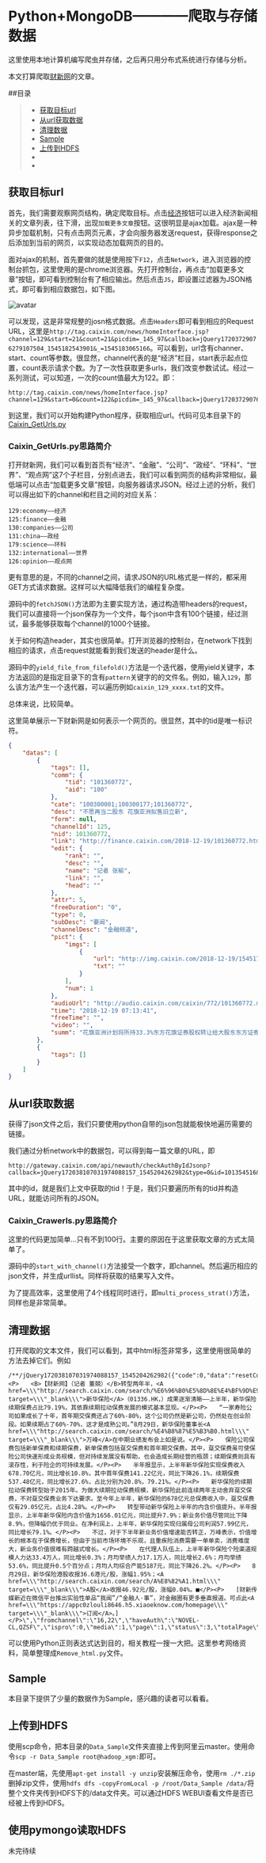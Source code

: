 # Python+MongoDB————爬取与存储数据

这里使用本地计算机编写爬虫并存储，之后再只用分布式系统进行存储与分析。  

本文打算爬取[财新网](http://www.caixin.com/)的文章。

##目录

> - [获取目标url]()
> - [从url获取数据]()
> - [清理数据]()
> - [Sample]()
> - [上传到HDFS]()
> - []()
> - []()

## 获取目标url

首先，我们需要观察网页结构，确定爬取目标。点击[经济](http://economy.caixin.com/)按钮可以进入经济新闻相关的文章列表，往下滑，出现`加载更多文章`按钮。这很明显是ajax加载。ajax是一种异步加载机制，只有点击网页元素，才会向服务器发送request，获得response之后添加到当前的网页，以实现动态加载网页的目的。  

面对ajax的机制，首先要做的就是使用按下`F12`，点击`Network`，进入浏览器的控制台抓包，这里使用的是chrome浏览器。先打开控制台，再点击“加载更多文章”按钮，即可看到控制台有了相应输出。然后点击`JS`，即设置过滤器为JSON格式，即可看到相应数据包，如下图。

![avatar](./caixin-AJAX.png)

可以发现，这是非常规整的josn格式数据。点击`Headers`即可看到相应的Request URL，这里是`http://tag.caixin.com/news/homeInterface.jsp?channel=129&start=21&count=21&picdim=_145_97&callback=jQuery17203729076279107504_1545182543901&_=1545183065166`。可以看到，url含有channer、start、count等参数。很显然，channel代表的是“经济”栏目，start表示起点位置，count表示请求个数。为了一次性获取更多urls，我们改变参数试试。经过一系列测试，可以知道，一次的count值最大为122。即：
```
http://tag.caixin.com/news/homeInterface.jsp?channel=129&start=0&count=122&picdim=_145_97&callback=jQuery17203729076279107504_1545182543901&_=1545183065166
```
到这里，我们可以开始构建Python程序，获取相应url。代码可见本目录下的[Caixin_GetUrls.py](./Caixin_GetUrls.py)

### Caixin_GetUrls.py思路简介

打开财新网，我们可以看到首页有“经济”、“金融”、“公司”、“政经”、“环科”、“世界”、“观点网”这7个子栏目，分别点进去，我们可以看到网页的结构非常相似，最低端可以点击“加载更多文章”按钮，向服务器请求JSON。经过上述的分析，我们可以得出如下的channel和栏目之间的对应关系：
```
129:economy——经济
125:finance——金融
130:companies——公司
131:china——政经
179:science——环科
132:international——世界  
126:opinion——观点网
```
更有意思的是，不同的channel之间，请求JSON的URL格式是一样的，都采用GET方式请求数据。这样可以大幅降低我们的编程复杂度。

源码中的`fetchJSON()`方法即为主要实现方法，通过构造带headers的request，我们可以直接将一个json保存为一个文件，每个json中含有100个链接，经过测试，最多能够获取每个channel的1000个链接。  

关于如何构造header，其实也很简单。打开浏览器的控制台，在network下找到相应的请求，点击request就能看到我们发送的header是什么。  

源码中的`yield_file_from_filefold()`方法是一个迭代器，使用yield关键字，本方法返回的是指定目录下的含有`pattern`关键字的的文件名。例如，输入`129`，那么该方法产生一个迭代器，可以遍历例如`caixin_129_xxxx.txt`的文件。  

总体来说，比较简单。  

这里简单展示一下财新网是如何表示一个网页的。很显然，其中的tid是唯一标识符。
```json
{
    "datas": [
        {
            "tags": [],
            "comm": {
                "tid": "101360772",
                "aid": "100"
            },
            "cate": "100300001;100300177;101360772",
            "desc": "不愿再当二股东 花旗亚洲拟售旧立新",
            "form": null,
            "channelId": 125,
            "nid": 101360772,
            "link": "http://finance.caixin.com/2018-12-19/101360772.html",
            "edit": {
                "rank": "",
                "desc": "",
                "name": "记者 张榆",
                "link": "",
                "head": ""
            },
            "attr": 5,
            "freeDuration": "0",
            "type": 0,
            "subDesc": "要闻",
            "channelDesc": "金融频道",
            "pict": {
                "imgs": [
                    {
                        "url": "http://img.caixin.com/2018-12-19/1545178263407838_145_97.jpg",
                        "txt": ""
                    }
                ],
                "num": 1
            },
            "audioUrl": "http://audio.caixin.com/caixin/772/101360772.mp3",
            "time": "2018-12-19 07:13:41",
            "freeTime": "",
            "video": "",
            "summ": "花旗亚洲计划将所持33.3%东方花旗证券股权转让给大股东东方证券"
        },
        {
            "tags": []
        }
    ]
}
```


## 从url获取数据

获得了json文件之后，我们只要使用python自带的json包就能极快地遍历需要的链接。  

我们通过分析network中的数据包，可以得到每一篇文章的URL，即
```
http://gateway.caixin.com/api/newauth/checkAuthByIdJsonp?callback=jQuery172038107031974088157_1545204262982&type=0&id=101354516&page=1
```
其中的id，就是我们上文中获取的tid！于是，我们只要遍历所有的tid并构造URL，就能访问所有的JSON。

### Caixin_Crawerls.py思路简介

这里的代码更加简单...只有不到100行。主要的原因在于这里获取文章的方式太简单了。  

源码中的`start_with_channel()`方法接受一个数字，即channel。然后遍历相应的json文件，并生成urllist。同样将获取的结果写入文件。  

为了提高效率，这里使用了4个线程同时进行，即`multi_process_strat()`方法，同样也是非常简单。  


## 清理数据

打开爬取的文本文件，我们可以看到，其中html标签非常多，这里使用很简单的方法去掉它们。例如
```
/**/jQuery172038107031974088157_1545204262982({"code":0,"data":"resetContentInfo({\"content\":\"<P>　　<B>【财新网】（记者 董兢）</B>转型两年半，<A href=\\\"http://search.caixin.com/search/%E6%96%B0%E5%8D%8E%E4%BF%9D%E9%99%A9.html\\\" target=\\\"_blank\\\">新华保险</A>（01336.HK，）成果逐渐清晰——上半年，新华保险续期保费占比79.19%，其依靠续期拉动保费发展的模式基本显现。</P><P>　　“一家寿险公司如果成长了十年，首年期交保费还占了60%-80%，这个公司仍然是新公司，仍然处在创业阶段。如果续期占了60%-70%，这才是成熟公司。”8月29日，新华保险董事长<A href=\\\"http://search.caixin.com/search/%E4%B8%87%E5%B3%B0.html\\\" target=\\\"_blank\\\">万峰</A>在中期业绩发布会上如是说。</P><P>　　保险公司保费包括新单保费和续期保费，新单保费包括趸交保费和首年期交保费。其中，趸交保费虽可使保险公司快速形成业务规模，但对持续发展没有帮助，也会造成长期经营的瓶颈；续期保费则具有滚存性，利于险企的可持续发展。</P><P>　　半年报显示，上半年新华保险实现保费收入678.70亿元，同比增长10.8%，其中首年保费141.22亿元，同比下降26.1%，续期保费537.48亿元，同比增长27.6%，占比分别为20.8%，79.21%。</P><P>　　新华保险的续期拉动保费转型始于2015年。为做大续期拉动保费规模，新华保险此前连续两年主动舍弃趸交保费，不对趸交保费业务下达要求。至今年上半年，新华保险的678亿元总保费收入中，趸交保费仅有29.05亿元，占比4.28%。</P><P>　　转型带动新华保险上半年的内含价值提升。半年报显示，上半年新华保险内含价值为1656.01亿元，同比提升7.9%；新业务价值尽管同比下降8.9%，但降幅仍优于同业。在净利润上，上半年，新华保险实现归属母公司利润57.99亿元，同比增长79.1%。</P><P>　　不过，对于下半年新业务价值增速能否转正，万峰表示，价值增长的根本在于保费增长，但由于当前市场环境不乐观，且重疾险消费需要一单单卖，消费难度大，新业务价值很难有跨越式增长。</P><P>　　在代理人队伍上，上半年新华保险个险渠道规模人力达33.4万人，同比增长0.3%；月均举绩人力17.1万人，同比增长2.6%；月均举绩53.6%，同比提升0.5个百分点；月均人均综合产能5187元，同比下降26.2%。</P><P>　　8月29日，新华保险港股收报36.6港元/股，涨幅1.95%；<A href=\\\"http://search.caixin.com/search/A%E8%82%A1.html\\\" target=\\\"_blank\\\">A股</A>收报46.92元/股，涨幅0.04%。■</P><P>　　[财新传媒新近在微信平台推出实验性单品“我闻”/“金融人·事”，对金融圈有更多垂直报道。可点此<A href=\\\"https://appc0zlouli8646.h5.xiaoeknow.com/homepage\\\" target=\\\"_blank\\\">订阅</A>。]</P>\",\"fromchannel\":\"16,22\",\"haveAuth\":\"NOVEL-CL,QZSF\",\"ispro\":0,\"media\":1,\"page\":1,\"status\":3,\"totalPage\":0})"});
```
可以使用Python正则表达式达到目的，相关教程一搜一大把。这里参考网络资料，简单整理成`Remove_html.py`文件。

## Sample

本目录下提供了少量的数据作为Sample，感兴趣的读者可以看看。

## 上传到HDFS

使用scp命令，把本目录的`Data_Sample`文件夹直接上传到阿里云master。使用命令`scp -r Data_Sample root@hadoop_xgm:`即可。

在master端，先使用`apt-get install -y unzip`安装解压命令，使用`rm ./*.zip`删掉zip文件，使用`hdfs dfs -copyFromLocal -p /root/Data_Sample /data/`将整个文件夹传到HDFS下的/data文件夹。可以通过HDFS WEBUI查看文件是否已经被上传到HDFS。

## 使用pymongo读取HDFS

未完待续















